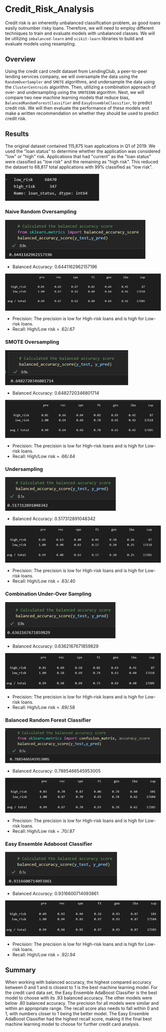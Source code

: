 # Credit_Risk_Analysis

Credit risk is an inherently unbalanced classification problem, as good loans easily outnumber risky loans. Therefore, we will need to employ different techniques to train and evaluate models with unbalanced classes. We will be utilizing `imbalanced-learn` and `scikit-learn` libraries to build and evaluate models using resampling.

## Overview

Using the credit card credit dataset from LendingClub, a peer-to-peer lending services company, we will oversample the data using the `RandomOverSampler` and `SMOTE` algorithms, and undersample the data using the `ClusterCentroids` algorithm. Then, utilizing a combination approach of over- and undersampling using the `SMOTEENN` algorithm. Next, we will compare two new machine learning models that reduce bias, `BalancedRandomForestClassifier` and `EasyEnsembleClassifier`, to predict credit risk. We will then evaluate the performance of these models and make a written recommendation on whether they should be used to predict credit risk.

## Results

The original dataset contained 115,675 loan applications in Q1 of 2019. We used the "loan status" to determine whether the application was considered "low" or "high" risk. Applications that had "current" as the "loan status" were classified as "low risk" and the remaining as "high risk". This reduced the dataset to 68,817 total applications with 99% classified as "low risk".

![Dataset](images/dataset.PNG)

### Naive Random Oversampling

![Oversample_Balance](images/Oversampling_Balance.PNG)

* Balanced Accuracy: 0.6441162962157196

![Oversample_matrix](images/Oversample_matrix.PNG)

* Precision: The precision is low for High-risk loans and is high for Low-risk loans.
* Recall: High/Low risk = .62/.67

### SMOTE Oversampling

![Smote_balance](images/Smote_Balance.PNG)

* Balanced Accuracy: 0.6482720346801714

![Smote_matrix](images/Smote_matrix.PNG)

* Precision: The precision is low for High-risk loans and is high for Low-risk loans.
* Recall: High/Low risk = .66/.64

### Undersampling

![Undersampling_balance](images/Undersampling_balance.PNG)

* Balanced Accuracy: 0.517312891048342

![undersampling_matrix](images/Undersampling_matrix.PNG)

* Precision: The precision is low for High-risk loans and is high for Low-risk loans.
* Recall: High/Low risk = .63/.40

### Combination Under-Over Sampling

![combo_balance](images/Combo_balance.PNG)

* Balanced Accuracy: 0.6362167671859829

![combo_matrix](images/combo_matrix.PNG)

* Precision: The precision is low for High-risk loans and is high for Low-risk loans.
* Recall: High/Low risk = .69/.58

### Balanced Random Forest Classifier

![forest_balance](images/forest_balance.PNG)

* Balanced Accuracy: 0.7885466545953005

![forest_matrix](images/forest_matrix.PNG)

* Precision: The precision is low for High-risk loans and is high for Low-risk loans.
* Recall: High/Low risk = .70/.87

### Easy Ensemble Adaboost Classifier

![eea_score](images/eea_classifier_balance.PNG)

* Balanced Accuracy: 0.9316600714093861

![eea_matrix](images/eea_classifier_matrix.PNG)

* Precision: The precision is low for High-risk loans and is high for Low-risk loans.
* Recall: High/Low risk = .92/.94

## Summary

When working with balanced accuracy, the highest compared accuracy between 0 and 1 and is closest to 1 is the best machine learning model. For the credit card data set, the Easy Ensemble AdaBoost Classifier is the best model to choose with its .93 balanced accuracy. The other models were below .80 balanced accuracy. The precision for all models were similar and within an appropriate range. The recall score also needs to fall within 0 and 1, with numbers closer to 1 being the better model. The Easy Ensemble AdaBoost Classifier had the highest recall score, making it the final best machine learning model to choose for further credit card analysis.
